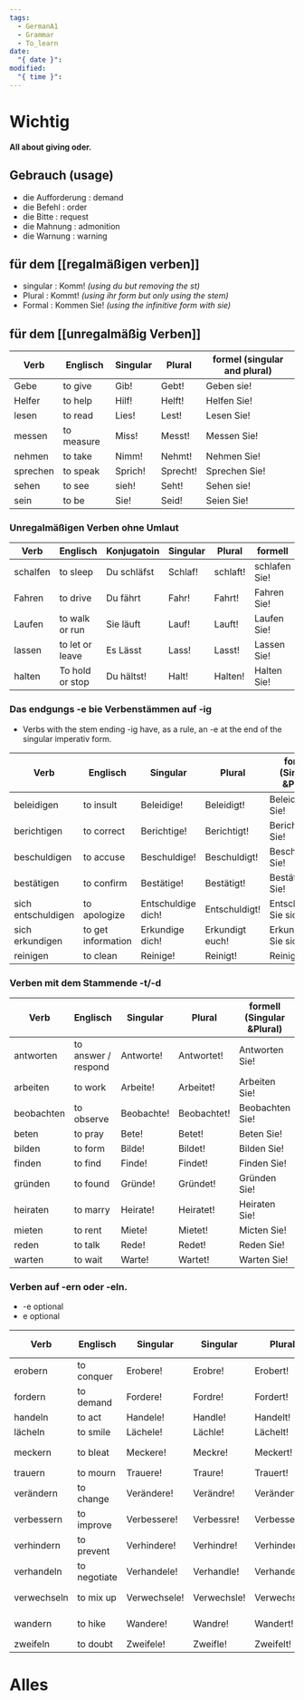 ```yaml
---
tags:
  - GermanA1
  - Grammar
  - To_learn
date:
  "{ date }": 
modified:
  "{ time }":
---
```

# Wichtig
**All about giving oder.**
## Gebrauch (usage)
- die Aufforderung : demand
- die Befehl : order
- die Bitte : request
- die Mahnung : admonition
- die Warnung : warning

## für dem [[regalmäßigen verben]]
- singular : Komm! _(using du but removing the st)_
- Plural : Kommt! _(using ihr form but only using the stem)_
- Formal : Kommen Sie! _(using the infinitive form with sie)_

## für dem [[unregalmäßig Verben]]

| Verb     | Englisch   | Singular | Plural   | formel (singular and plural) |
| -------- | ---------- | -------- | -------- | ---------------------------- |
| Gebe     | to give    | Gib!     | Gebt!    | Geben sie!                   |
| Helfer   | to help    | Hilf!    | Helft!   | Helfen Sie!                  |
| lesen    | to read    | Lies!    | Lest!    | Lesen Sie!                   |
| messen   | to measure | Miss!    | Messt!   | Messen Sie!                  |
| nehmen   | to take    | Nimm!    | Nehmt!   | Nehmen Sie!                  |
| sprechen | to speak   | Sprich!  | Sprecht! | Sprechen Sie!                |
| sehen    | to see     | sieh!    | Seht!    | Sehen sie!                   |
| sein     | to be      | Sie!     | Seid!    | Seien Sie!                   | 

### Unregalmäßigen Verben ohne Umlaut
| Verb     | Englisch        | Konjugatoin | Singular | Plural   | formell       |
| -------- | --------------- | ----------- | -------- | -------- | ------------- |
| schalfen | to sleep        | Du schläfst | Schlaf!  | schlaft! | schlafen Sie! |
| Fahren   | to drive        | Du fährt    | Fahr!    | Fahrt!   | Fahren Sie!   |
| Laufen   | to walk or run  | Sie läuft   | Lauf!    | Lauft!   | Laufen Sie!   |
| lassen   | to let or leave | Es Lässt    | Lass!    | Lasst!   | Lassen Sie!   |
| halten   | To hold or stop | Du hältst!   | Halt!    | Halten!  | Halten Sie!   | 

### Das endgungs -e bie Verbenstämmen auf -ig
- Verbs with the stem ending -ig have, as a rule, an -e at the end of the singular imperativ form.

| Verb               | Englisch           | Singular           | Plural          | formell (Singular &Plural) |
| ------------------ | ------------------ | ------------------ | --------------- | -------------------------- |
| beleidigen         | to insult          | Beleidige!         | Beleidigt!      | Beleidigen Sie!            |
| berichtigen        | to correct         | Berichtige!        | Berichtigt!     | Berichtigen Sie!           |
| beschuldigen       | to accuse          | Beschuldige!       | Beschuldigt!    | Beschuldigen Sie!          |
| bestätigen         | to confirm         | Bestätige!         | Bestätigt!      | Bestätigen Sie!            |
| sich entschuldigen | to apologize       | Entschuldige dich! | Entschuldigt!   | Entschuldigen Sie sich!    |
| sich erkundigen    | to get information | Erkundige dich!    | Erkundigt euch! | Erkundigen Sie sich!       |
| reinigen           | to clean           | Reinige!           | Reinigt!        | Reinigen Sie!              |

### Verben mit dem Stammende -t/-d 

| Verb       | Englisch            | Singular   | Plural      | formell (Singular &Plural) |
| ---------- | ------------------- | ---------- | ----------- | -------------------------- |
| antworten  | to answer / respond | Antworte!  | Antwortet!  | Antworten Sie!             |
| arbeiten   | to work             | Arbeite!   | Arbeitet!   | Arbeiten Sie!              |
| beobachten | to observe          | Beobachte! | Beobachtet! | Beobachten Sie!            |
| beten      | to pray             | Bete!      | Betet!      | Beten Sie!                 |
| bilden     | to form             | Bilde!     | Bildet!     | Bilden Sie!                |
| finden     | to find             | Finde!     | Findet!     | Finden Sie!                |
| gründen    | to found            | Gründe!    | Gründet!    | Gründen Sie!               |
| heiraten   | to marry            | Heirate!   | Heiratet!   | Heiraten Sie!              |
| mieten     | to rent             | Miete!     | Mietet!     | Micten Sie!                |
| reden      | to talk             | Rede!      | Redet!      | Reden Sie!                 |
| warten     | to wait             | Warte!     | Wartet!     | Warten Sie!                |

### Verben auf -ern oder -eln.
- -e optional
- e optional

| Verb        | Englisch     | Singular     | Singular    | Plural       | Plural Formell   | 
| ----------- | ------------ | ------------ | ----------- | ------------ | ---------------- |
| erobern     | to conquer   | Erobere!     | Erobre!     | Erobert!     | Erobern Sie!     |
| fordern     | to demand    | Fordere!     | Fordre!     | Fordert!     | Fordern Sie!     |
| handeln     | to act       | Handele!     | Handle!     | Handelt!     | Handeln Sie!     |
| lächeln     | to smile     | Lächele!     | Lächle!     | Lächelt!     | Lächeln Sie!     |
| meckern     | to bleat     | Meckere!     | Meckre!     | Meckert!     | Meckern Sie!     |
| trauern     | to mourn     | Trauere!     | Traure!     | Trauert!     | Trauern Sie!     |
| verändern   | to change    | Verändere!   | Verändre!   | Verändert!   | Verändern Sie!   |
| verbessern  | to improve   | Verbessere!  | Verbessre!  | Verbessert!  | Verbessern Sie!  |
| verhindern  | to prevent   | Verhindere!  | Verhindre!  | Verhindert!  | Verhindern Sie!  |
| verhandeln  | to negotiate | Verhandele!  | Verhandle!  | Verhandelt!  | Verhandeln Sie!  |
| verwechseln | to mix up    | Verwechsele! | Verwechsle! | Verwechselt! | Verwechseln Sie! |
| wandern     | to hike      | Wandere!     | Wandre!     | Wandert!     | Wandern Sie!     |
| zweifeln    | to doubt     | Zweifele!    | Zweifle!    | Zweifelt!    | Zweifeln Sie!    |
# Alles

